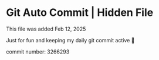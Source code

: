 # Git Auto Commit | Hidden File

This file was added Feb 12, 2025

Just for fun and keeping my daily git commit active 🤪

commit number: 3266293
